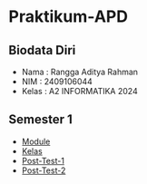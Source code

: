 # Praktikum-APD
## Biodata Diri
- Nama : Rangga Aditya Rahman
- NIM : 2409106044
- Kelas : A2 INFORMATIKA 2024
## Semester 1
- [Module](https://github.com/RxDnzMC/Praktikum-APD/tree/main/Module/Module%20Semester%201)
- [Kelas](https://github.com/RxDnzMC/Kelas-Praktikum-APD/tree/main)
- [Post-Test-1](https://github.com/RxDnzMC/Praktikum-APD/tree/main/Post%20Test/Post-Test-Semester-1/Post-Test-1)
- [Post-Test-2](https://github.com/RxDnzMC/Praktikum-APD/tree/main/Post%20Test/Post-Test-Semester-1/Post-Test-2)
